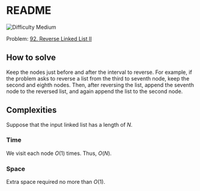 # README

![Difficulty Medium](https://img.shields.io/badge/Difficulty-Medium-yellow)

Problem: [92. Reverse Linked List II][problem]

[problem]: https://leetcode.com/problems/reverse-linked-list-ii/description/


## How to solve

Keep the nodes just before and after the interval to reverse.
For example, if the problem asks to reverse a list from the third to seventh node, keep the second and eighth nodes.
Then, after reversing the list, append the seventh node to the reversed list, and again append the list to the second node.



## Complexities

Suppose that the input linked list has a length of $N$.

### Time

We visit each node $O(1)$ times.
Thus, $O(N)$.

### Space

Extra space required no more than $O(1)$.
